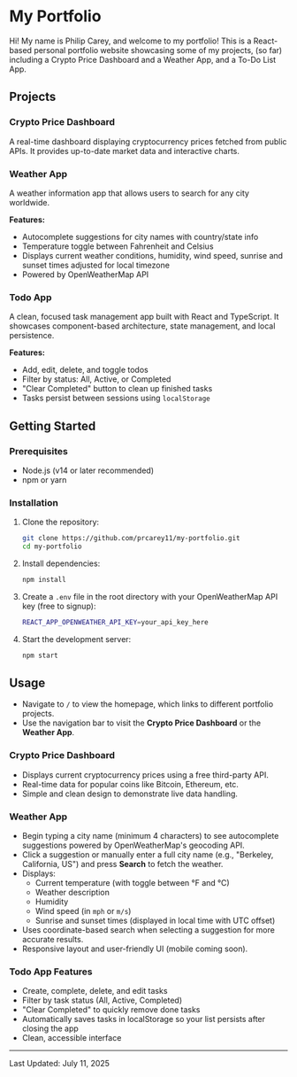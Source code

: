 # My Portfolio

Hi! My name is Philip Carey, and welcome to my portfolio! This is a React-based personal portfolio website showcasing some of my projects, (so far) including a Crypto Price Dashboard and a Weather App, and a To-Do List App.

## Projects

### Crypto Price Dashboard
A real-time dashboard displaying cryptocurrency prices fetched from public APIs. It provides up-to-date market data and interactive charts.

### Weather App
A weather information app that allows users to search for any city worldwide.

**Features:**
- Autocomplete suggestions for city names with country/state info
- Temperature toggle between Fahrenheit and Celsius
- Displays current weather conditions, humidity, wind speed, sunrise and sunset times adjusted for local timezone
- Powered by OpenWeatherMap API

### Todo App
A clean, focused task management app built with React and TypeScript. It showcases component-based architecture, state management, and local persistence.

**Features:**
- Add, edit, delete, and toggle todos
- Filter by status: All, Active, or Completed
- "Clear Completed" button to clean up finished tasks
- Tasks persist between sessions using `localStorage`

## Getting Started

### Prerequisites

- Node.js (v14 or later recommended)
- npm or yarn

### Installation

1. Clone the repository:
   ```bash
   git clone https://github.com/prcarey11/my-portfolio.git
   cd my-portfolio

2. Install dependencies:
   ```bash
   npm install

3. Create a ```.env``` file in the root directory with your OpenWeatherMap API key (free to signup):
   ```bash
   REACT_APP_OPENWEATHER_API_KEY=your_api_key_here

4. Start the development server:
   ```bash
   npm start

## Usage

- Navigate to `/` to view the homepage, which links to different portfolio projects.
- Use the navigation bar to visit the **Crypto Price Dashboard** or the **Weather App**.

### Crypto Price Dashboard

- Displays current cryptocurrency prices using a free third-party API.
- Real-time data for popular coins like Bitcoin, Ethereum, etc.
- Simple and clean design to demonstrate live data handling.

### Weather App

- Begin typing a city name (minimum 4 characters) to see autocomplete suggestions powered by OpenWeatherMap's geocoding API.
- Click a suggestion or manually enter a full city name (e.g., "Berkeley, California, US") and press **Search** to fetch the weather.
- Displays:
  - Current temperature (with toggle between °F and °C)
  - Weather description
  - Humidity
  - Wind speed (in `mph` or `m/s`)
  - Sunrise and sunset times (displayed in local time with UTC offset)
- Uses coordinate-based search when selecting a suggestion for more accurate results.
- Responsive layout and user-friendly UI (mobile coming soon).

### Todo App Features
- Create, complete, delete, and edit tasks
- Filter by task status (All, Active, Completed)
- "Clear Completed" to quickly remove done tasks
- Automatically saves tasks in localStorage so your list persists after closing the app
- Clean, accessible interface

---

Last Updated: July 11, 2025